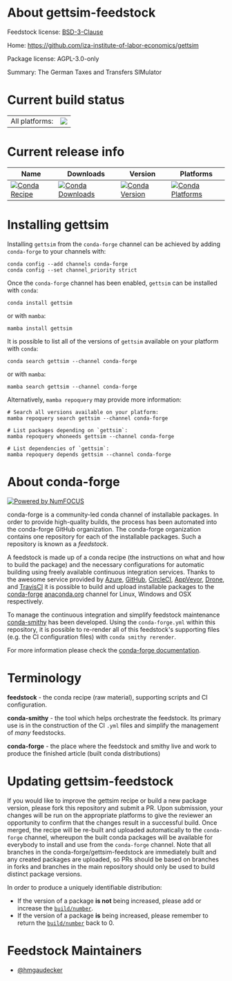 About gettsim-feedstock
=======================

Feedstock license: [BSD-3-Clause](https://github.com/conda-forge/gettsim-feedstock/blob/main/LICENSE.txt)

Home: https://github.com/iza-institute-of-labor-economics/gettsim

Package license: AGPL-3.0-only

Summary: The German Taxes and Transfers SIMulator

Current build status
====================


<table><tr><td>All platforms:</td>
    <td>
      <a href="https://dev.azure.com/conda-forge/feedstock-builds/_build/latest?definitionId=18648&branchName=main">
        <img src="https://dev.azure.com/conda-forge/feedstock-builds/_apis/build/status/gettsim-feedstock?branchName=main">
      </a>
    </td>
  </tr>
</table>

Current release info
====================

| Name | Downloads | Version | Platforms |
| --- | --- | --- | --- |
| [![Conda Recipe](https://img.shields.io/badge/recipe-gettsim-green.svg)](https://anaconda.org/conda-forge/gettsim) | [![Conda Downloads](https://img.shields.io/conda/dn/conda-forge/gettsim.svg)](https://anaconda.org/conda-forge/gettsim) | [![Conda Version](https://img.shields.io/conda/vn/conda-forge/gettsim.svg)](https://anaconda.org/conda-forge/gettsim) | [![Conda Platforms](https://img.shields.io/conda/pn/conda-forge/gettsim.svg)](https://anaconda.org/conda-forge/gettsim) |

Installing gettsim
==================

Installing `gettsim` from the `conda-forge` channel can be achieved by adding `conda-forge` to your channels with:

```
conda config --add channels conda-forge
conda config --set channel_priority strict
```

Once the `conda-forge` channel has been enabled, `gettsim` can be installed with `conda`:

```
conda install gettsim
```

or with `mamba`:

```
mamba install gettsim
```

It is possible to list all of the versions of `gettsim` available on your platform with `conda`:

```
conda search gettsim --channel conda-forge
```

or with `mamba`:

```
mamba search gettsim --channel conda-forge
```

Alternatively, `mamba repoquery` may provide more information:

```
# Search all versions available on your platform:
mamba repoquery search gettsim --channel conda-forge

# List packages depending on `gettsim`:
mamba repoquery whoneeds gettsim --channel conda-forge

# List dependencies of `gettsim`:
mamba repoquery depends gettsim --channel conda-forge
```


About conda-forge
=================

[![Powered by
NumFOCUS](https://img.shields.io/badge/powered%20by-NumFOCUS-orange.svg?style=flat&colorA=E1523D&colorB=007D8A)](https://numfocus.org)

conda-forge is a community-led conda channel of installable packages.
In order to provide high-quality builds, the process has been automated into the
conda-forge GitHub organization. The conda-forge organization contains one repository
for each of the installable packages. Such a repository is known as a *feedstock*.

A feedstock is made up of a conda recipe (the instructions on what and how to build
the package) and the necessary configurations for automatic building using freely
available continuous integration services. Thanks to the awesome service provided by
[Azure](https://azure.microsoft.com/en-us/services/devops/), [GitHub](https://github.com/),
[CircleCI](https://circleci.com/), [AppVeyor](https://www.appveyor.com/),
[Drone](https://cloud.drone.io/welcome), and [TravisCI](https://travis-ci.com/)
it is possible to build and upload installable packages to the
[conda-forge](https://anaconda.org/conda-forge) [anaconda.org](https://anaconda.org/)
channel for Linux, Windows and OSX respectively.

To manage the continuous integration and simplify feedstock maintenance
[conda-smithy](https://github.com/conda-forge/conda-smithy) has been developed.
Using the ``conda-forge.yml`` within this repository, it is possible to re-render all of
this feedstock's supporting files (e.g. the CI configuration files) with ``conda smithy rerender``.

For more information please check the [conda-forge documentation](https://conda-forge.org/docs/).

Terminology
===========

**feedstock** - the conda recipe (raw material), supporting scripts and CI configuration.

**conda-smithy** - the tool which helps orchestrate the feedstock.
                   Its primary use is in the construction of the CI ``.yml`` files
                   and simplify the management of *many* feedstocks.

**conda-forge** - the place where the feedstock and smithy live and work to
                  produce the finished article (built conda distributions)


Updating gettsim-feedstock
==========================

If you would like to improve the gettsim recipe or build a new
package version, please fork this repository and submit a PR. Upon submission,
your changes will be run on the appropriate platforms to give the reviewer an
opportunity to confirm that the changes result in a successful build. Once
merged, the recipe will be re-built and uploaded automatically to the
`conda-forge` channel, whereupon the built conda packages will be available for
everybody to install and use from the `conda-forge` channel.
Note that all branches in the conda-forge/gettsim-feedstock are
immediately built and any created packages are uploaded, so PRs should be based
on branches in forks and branches in the main repository should only be used to
build distinct package versions.

In order to produce a uniquely identifiable distribution:
 * If the version of a package **is not** being increased, please add or increase
   the [``build/number``](https://docs.conda.io/projects/conda-build/en/latest/resources/define-metadata.html#build-number-and-string).
 * If the version of a package **is** being increased, please remember to return
   the [``build/number``](https://docs.conda.io/projects/conda-build/en/latest/resources/define-metadata.html#build-number-and-string)
   back to 0.

Feedstock Maintainers
=====================

* [@hmgaudecker](https://github.com/hmgaudecker/)

